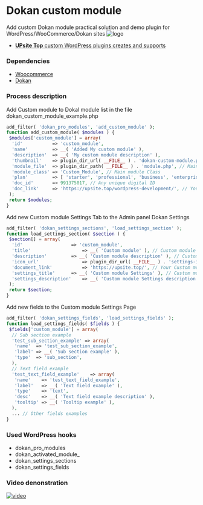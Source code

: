 # Dokan custom module
 Add custom Dokan module practical solution and demo plugin for WordPress/WooCommerce/Dokan sites
 ![logo](https://upsite.top/wp-content/uploads/2023/12/UPsiteLogo_800x800-150x150.png, "UPsite Top - IT development company from Ukraine creates and supports custom WordPress plugins" )
+ [**UPsite Top** custom WordPress plugins creates and supports](https://upsite.top/wordpress-development/)
### Dependencies
+ [Woocommerce](https://woocommerce.com/download/)
+ [Dokan](https://dokan.co/wordpress/download/)
### Process description
Add Custom module to Dokal module list in the file dokan_custom_module_example.php
```php
add_filter( 'dokan_pro_modules', 'add_custom_module' );
function add_custom_module( $modules ) {
 $modules['custom_module'] = array(
  'id'           => 'custom_module',
  'name'         => __( 'Added My custom module' ),
  'description'  => __( 'My custom module description' ),
  'thumbnail'    => plugin_dir_url( __FILE__ ) . 'dokan-custom-module.png', // Custom module Image 
  'module_file'  => plugin_dir_path( __FILE__ ) . 'module.php', // Main module class File
  'module_class' => 'Custom_Module', // Main module Class
  'plan'         => [ 'starter', 'professional', 'business', 'enterprise', ], // Your plan list
  'doc_id'       => 991375017, // Any unique digital ID
  'doc_link'     => 'https://upsite.top/wordpress-development/', // Your Custom module Description page
 );
 return $modules;
}
```
Add new Custom module Settings Tab to the Admin panel Dokan Settings
```php
add_filter( 'dokan_settings_sections', 'load_settings_section' );
function load_settings_section( $section ) {
 $section[] = array(
  'id'					=> 'custom_module',
  'title'					=> __( 'Custom module' ), // Custom module Settings tab Title
  'description'			=> __( 'Custom module description' ), // Custom module Settings tab Description
  'icon_url'				=> plugin_dir_url( __FILE__ ) . 'settings-icon.png', // Your Custom module Settings icon
  'document_link'			=> 'https://upsite.top/', // Your Custom module Settings Description page
  'settings_title'		=> __( 'Custom module Settings' ), // Custom module Settings menu Title
  'settings_description'	=> __( 'Custom module Settings description' ), // Custom module Settings menu Description
 );
 return $section;
}
```
Add new fields to the Custom module Settings Page
```php
add_filter( 'dokan_settings_fields', 'load_settings_fields' );
function load_settings_fields( $fields ) {
 $fields['custom_module'] = array(
  // Sub section example
  'test_sub_section_example' => array(
   'name'  => 'test_sub_section_example',
   'label' => __( 'Sub section example' ),
   'type'  => 'sub_section',
  ),
  // Text field example
  'test_text_field_example'    => array(
   'name'    => 'test_text_field_example',
   'label'   => __( 'Text field example' ),
   'type'    => 'text',
   'desc'    => __( 'Text field example description' ),
   'tooltip' => __( 'Tooltip example' ),
  ),
  ... // Other fields examples
}
```
### Used WordPress hooks
+ dokan_pro_modules
+ dokan_activated_module_
+ dokan_settings_sections
+ dokan_settings_fields
### Video denonstration
[![video](http://upsite.top/wp-content/uploads/2024/01/Git_caption_dmc.png)](https://youtu.be/1__whDX4WFE)

